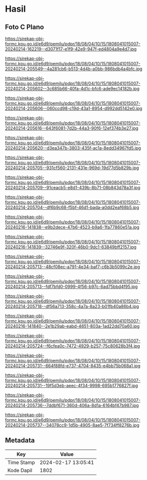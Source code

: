 # Hasil

## Foto C Plano

https://sirekap-obj-formc.kpu.go.id/e6d9/pemilu/pdpr/18/08/04/10/15/1808041015007-20240214-162219--d3071f17-e1f9-42e9-947f-ed4804a9e4d7.jpg

https://sirekap-obj-formc.kpu.go.id/e6d9/pemilu/pdpr/18/08/04/10/15/1808041015007-20240214-205549--4a281cb6-b513-4d4b-a0bb-986bdb4a4bfc.jpg

https://sirekap-obj-formc.kpu.go.id/e6d9/pemilu/pdpr/18/08/04/10/15/1808041015007-20240214-205602--3c685b66-40fa-4d1c-bfc6-ade9ec14182b.jpg

https://sirekap-obj-formc.kpu.go.id/e6d9/pemilu/pdpr/18/08/04/10/15/1808041015007-20240214-205606--060ccd98-c19d-43a1-8954-d992dd5142e0.jpg

https://sirekap-obj-formc.kpu.go.id/e6d9/pemilu/pdpr/18/08/04/10/15/1808041015007-20240214-205616--643f6081-7d2b-44a3-90f6-12ef374b3e27.jpg

https://sirekap-obj-formc.kpu.go.id/e6d9/pemilu/pdpr/18/08/04/10/15/1808041015007-20240214-205620--d3ea347b-3803-435f-ac1a-8edd34967fd5.jpg

https://sirekap-obj-formc.kpu.go.id/e6d9/pemilu/pdpr/18/08/04/10/15/1808041015007-20240214-205705--931cf560-2131-431e-969d-19d77d5b829b.jpg

https://sirekap-obj-formc.kpu.go.id/e6d9/pemilu/pdpr/18/08/04/10/15/1808041015007-20240214-205709--91ceacb5-e8d1-439b-8b71-08b843d78a3f.jpg

https://sirekap-obj-formc.kpu.go.id/e6d9/pemilu/pdpr/18/08/04/10/15/1808041015007-20240214-205704--df6b9c68-f5bf-46d1-bada-a0dd2eaf68b5.jpg

https://sirekap-obj-formc.kpu.go.id/e6d9/pemilu/pdpr/18/08/04/10/15/1808041015007-20240216-141838--e9b2dece-47b6-4523-b9a6-1fa77860e51a.jpg

https://sirekap-obj-formc.kpu.go.id/e6d9/pemilu/pdpr/18/08/04/10/15/1808041015007-20240216-141839--32746e9f-320f-46b0-9dc1-63849bff2157.jpg

https://sirekap-obj-formc.kpu.go.id/e6d9/pemilu/pdpr/18/08/04/10/15/1808041015007-20240214-205713--48cf08ec-a791-4e34-baf7-c6b3b5099c2e.jpg

https://sirekap-obj-formc.kpu.go.id/e6d9/pemilu/pdpr/18/08/04/10/15/1808041015007-20240214-205713--fdf7bfd0-0999-4f56-b97c-6ad75bbd4f95.jpg

https://sirekap-obj-formc.kpu.go.id/e6d9/pemilu/pdpr/18/08/04/10/15/1808041015007-20240214-205718--df56a713-358c-4a7a-8a23-b01fb40a86b4.jpg

https://sirekap-obj-formc.kpu.go.id/e6d9/pemilu/pdpr/18/08/04/10/15/1808041015007-20240216-141840--2e1b29ab-eabd-4651-803a-1ad22dd70a60.jpg

https://sirekap-obj-formc.kpu.go.id/e6d9/pemilu/pdpr/18/08/04/10/15/1808041015007-20240214-205724--f6cfea0c-7472-4929-b257-75c80628b3f4.jpg

https://sirekap-obj-formc.kpu.go.id/e6d9/pemilu/pdpr/18/08/04/10/15/1808041015007-20240214-205731--664f88fd-e737-4704-8435-e4bb75b068a1.jpg

https://sirekap-obj-formc.kpu.go.id/e6d9/pemilu/pdpr/18/08/04/10/15/1808041015007-20240214-205731--19f5d3eb-aeec-4f34-9998-695b1776827f.jpg

https://sirekap-obj-formc.kpu.go.id/e6d9/pemilu/pdpr/18/08/04/10/15/1808041015007-20240214-205736--7ddbf671-360d-406a-8d1a-6164bf47b987.jpg

https://sirekap-obj-formc.kpu.go.id/e6d9/pemilu/pdpr/18/08/04/10/15/1808041015007-20240214-205737--34078cc9-1d5b-4905-8ae5-7f734ff8276b.jpg


## Metadata

| Key        | Value               |
| ---------- | ------------------- |
| Time Stamp | 2024-02-17 13:05:41 |
| Kode Dapil | 1802                |



